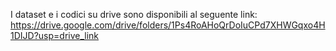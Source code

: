 I dataset e i codici su drive sono disponibili al seguente link: https://drive.google.com/drive/folders/1Ps4RoAHoQrDoIuCPd7XHWGqxo4H1DIJD?usp=drive_link
